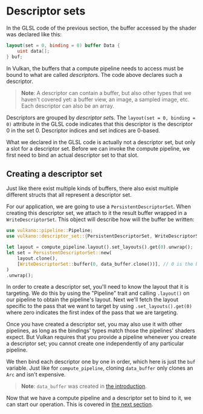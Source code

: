 # Descriptor sets

In the GLSL code of the previous section, the buffer accessed by the shader was declared like
this:

```glsl
layout(set = 0, binding = 0) buffer Data {
    uint data[];
} buf;
```

In Vulkan, the buffers that a compute pipeline needs to access must be bound to what are called
*descriptor*s. The code above declares such a descriptor.

> **Note**: A descriptor can contain a buffer, but also other types that we haven't covered yet:
> a buffer view, an image, a sampled image, etc. Each descriptor can also be an array.

Descriptors are grouped by *descriptor set*s. The `layout(set = 0, binding = 0)` attribute in the
GLSL code indicates that this descriptor is the descriptor 0 in the set 0. Descriptor indices and
set indices are 0-based.

What we declared in the GLSL code is actually not a descriptor set, but only a slot for a
descriptor set. Before we can invoke the compute pipeline, we first need to bind an actual
descriptor set to that slot.

<center><object data="/guide-descriptor-sets-1.svg"></object></center>

## Creating a descriptor set

Just like there exist multiple kinds of buffers, there also exist multiple different structs that
all represent a descriptor set.

For our application, we are going to use a `PersistentDescriptorSet`. When creating this descriptor
set, we attach to it the result buffer wrapped in a `WriteDescriptorSet`. This object will describe
how will the buffer be written:

```rust
use vulkano::pipeline::Pipeline;
use vulkano::descriptor_set::{PersistentDescriptorSet, WriteDescriptorSet};

let layout = compute_pipeline.layout().set_layouts().get(0).unwrap();
let set = PersistentDescriptorSet::new(
    layout.clone(),
    [WriteDescriptorSet::buffer(0, data_buffer.clone())], // 0 is the binding
)
.unwrap();
```

In order to create a descriptor set, you'll need to know the layout that it is targeting. We do this by using the "Pipeline" trait
and calling `.layout()` on our pipeline to obtain the pipeline's layout. Next we'll fetch the layout
specific to the pass that we want to target by using `.set_layouts().get(0)` where zero indicates the
first index of the pass that we are targeting.

Once you have created a descriptor set, you may also use it with other pipelines, as long as the
bindings' types match those the pipelines' shaders expect. But Vulkan requires that you provide a
pipeline whenever you create a descriptor set; you cannot create one independently of any
particular pipeline.

We then bind each descriptor one by one in order, which here is just the `buf` variable. Just like
for `compute_pipeline`, cloning `data_buffer` only clones an `Arc` and isn't expensive.

> **Note**: `data_buffer` was created in [the introduction](/guide/compute-intro).

Now that we have a compute pipeline and a descriptor set to bind to it, we can start our operation.
This is covered in [the next section](/guide/dispatch).
